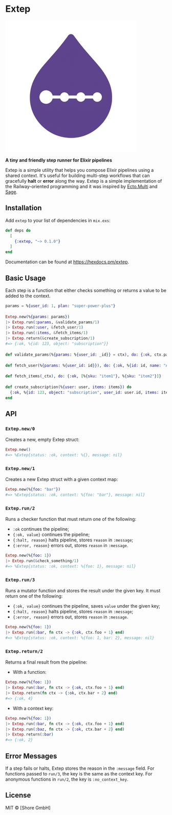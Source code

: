 # Extep

![**Extep**](Extep.png)

**A tiny and friendly step runner for Elixir pipelines**

Extep is a simple utility that helps you compose Elixir pipelines using a shared context. It's useful for building multi-step workflows that can gracefully **halt** or **error** along the way. Extep is a simple implementation of the Railway-oriented programming and it was inspired by [Ecto.Multi](https://hexdocs.pm/ecto/Ecto.Multi.html) and [Sage](https://hexdocs.pm/sage/readme.html).

## Installation

Add `extep` to your list of dependencies in `mix.exs`:

```elixir
def deps do
  [
    {:extep, "~> 0.1.0"}
  ]
end
```

Documentation can be found at https://hexdocs.pm/extep.

## Basic Usage

Each step is a function that either checks something or returns a value to be added to the context.

```elixir
params = %{user_id: 1, plan: "super-power-plus"}

Extep.new(%{params: params})
|> Extep.run(:params, &validate_params/1)
|> Extep.run(:user, &fetch_user/1)
|> Extep.run(:items, &fetch_items/1)
|> Extep.return(&create_subscription/1)
#=> {:ok, %{id: 123, object: "subscription"}}

def validate_params(%{params: %{user_id: _id}} = ctx), do: {:ok, ctx.params}

def fetch_user(%{params: %{user_id: id}}), do: {:ok, %{id: id, name: "Alice"}}

def fetch_items(_ctx), do: {:ok, [%{sku: "item1"}, %{sku: "item2"}]}

def create_subscription(%{user: user, items: items}) do
  {:ok, %{id: 123, object: "subscription", user_id: user.id, items: items}}
end
```

## API

### `Extep.new/0`

Creates a new, empty Extep struct:

```elixir
Extep.new()
#=> %Extep{status: :ok, context: %{}, message: nil}
```

### `Extep.new/1`

Creates a new Extep struct with a given context map:

```elixir
Extep.new(%{foo: "bar"})
#=> %Extep{status: :ok, context: %{foo: "bar"}, message: nil}
```

### `Extep.run/2`

Runs a checker function that must return one of the following:

- `:ok` continues the pipeline;
- `{:ok, value}` continues the pipeline;
- `{:halt, reason}` halts pipeline, stores `reason` in `:message`;
- `{:error, reason}` errors out, stores `reason` in `:message`.

```elixir
Extep.new(%{foo: 1})
|> Extep.run(&check_something/1)
#=> %Extep{status: :ok, context: %{foo: 1}, message: nil}
```

### `Extep.run/3`

Runs a mutator function and stores the result under the given key. It must return one of the following:

- `{:ok, value}` continues the pipeline, saves `value` under the given key;
- `{:halt, reason}` halts pipeline, stores `reason` in `:message`;
- `{:error, reason}` errors out, stores `reason` in `:message`.

```elixir
Extep.new(%{foo: 1})
|> Extep.run(:bar, fn ctx -> {:ok, ctx.foo + 1} end)
#=> %Extep{status: :ok, context: %{foo: 1, bar: 2}, message: nil}
```

### `Extep.return/2`

Returns a final result from the pipeline:

- With a function:

```elixir
Extep.new(%{foo: 1})
|> Extep.run(:bar, fn ctx -> {:ok, ctx.foo + 1} end)
|> Extep.return(fn ctx -> {:ok, ctx.bar + 2} end)
#=> {:ok, 4}
```

- With a context key:

```elixir
Extep.new(%{foo: 1})
|> Extep.run(:bar, fn ctx -> {:ok, ctx.foo + 1} end)
|> Extep.run(:baz, fn ctx -> {:ok, ctx.bar + 2} end)
|> Extep.return(:bar)
#=> {:ok, 2}
```

## Error Messages

If a step fails or halts, Extep stores the reason in the `:message` field. For functions passed to `run/3`, the key is the same as the context key. For anonymous functions in `run/2`, the key is `:no_context_key`.

## License

MIT © [Shore GmbH]
